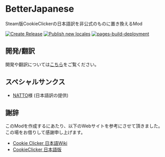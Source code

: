 # BetterJapanese
Steam版CookieClickerの日本語訳を非公式のものに置き換えるMod

[![Create Release](https://github.com/hideki0403/better-japanese/actions/workflows/release.yml/badge.svg)](https://github.com/hideki0403/better-japanese/actions/workflows/release.yml)
[![Publish new locales](https://github.com/hideki0403/better-japanese/actions/workflows/publish.yml/badge.svg)](https://github.com/hideki0403/better-japanese/actions/workflows/publish.yml)
[![pages-build-deployment](https://github.com/hideki0403/better-japanese/actions/workflows/pages/pages-build-deployment/badge.svg)](https://github.com/hideki0403/better-japanese/actions/workflows/pages/pages-build-deployment)

## 開発/翻訳
開発や翻訳については[こちら](https://github.com/hideki0403/better-japanese/wiki/%E9%96%8B%E7%99%BA%E3%83%BB%E7%BF%BB%E8%A8%B3%E3%82%92%E8%A1%8C%E3%81%86)をご覧ください。

## スペシャルサンクス
- [NATTO](https://twitter.com/LPerNATTO)様 (日本語訳の提供)

## 謝辞
このModを作成するにあたり、以下のWebサイトを参考にさせて頂きました。  
この場をお借りして感謝申し上げます。  

- [Cookie Clicker 日本語Wiki](https://w.atwiki.jp/cookieclickerjpn/)
- [CookieClicker 日本語版](https://natto0wtr.web.fc2.com/CookieClicker/)